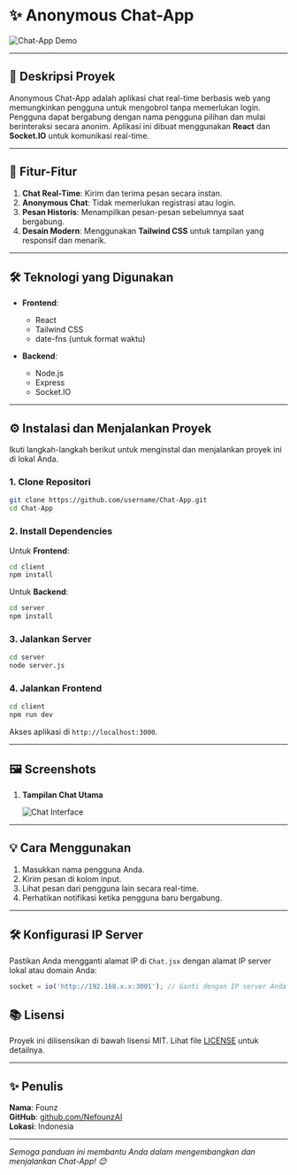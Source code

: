 # ✨ **Anonymous Chat-App**

![Chat-App Demo](https://via.placeholder.com/800x400?text=Chat-App+Demo)  

---

## 💬 **Deskripsi Proyek**

Anonymous Chat-App adalah aplikasi chat real-time berbasis web yang memungkinkan pengguna untuk mengobrol tanpa memerlukan login. Pengguna dapat bergabung dengan nama pengguna pilihan dan mulai berinteraksi secara anonim. Aplikasi ini dibuat menggunakan **React** dan **Socket.IO** untuk komunikasi real-time.

---

## 🚀 **Fitur-Fitur**

1. **Chat Real-Time**: Kirim dan terima pesan secara instan.
2. **Anonymous Chat**: Tidak memerlukan registrasi atau login.
3. **Pesan Historis**: Menampilkan pesan-pesan sebelumnya saat bergabung.
4. **Desain Modern**: Menggunakan **Tailwind CSS** untuk tampilan yang responsif dan menarik.

---

## 🛠️ **Teknologi yang Digunakan**

- **Frontend**:  
  - React  
  - Tailwind CSS  
  - date-fns (untuk format waktu)

- **Backend**:  
  - Node.js  
  - Express  
  - Socket.IO

---

## ⚙️ **Instalasi dan Menjalankan Proyek**

Ikuti langkah-langkah berikut untuk menginstal dan menjalankan proyek ini di lokal Anda.

### **1. Clone Repositori**

```bash
git clone https://github.com/username/Chat-App.git
cd Chat-App
```

### **2. Install Dependencies**

Untuk **Frontend**:

```bash
cd client
npm install
```

Untuk **Backend**:

```bash
cd server
npm install
```

### **3. Jalankan Server**

```bash
cd server
node server.js
```

### **4. Jalankan Frontend**

```bash
cd client
npm run dev
```

Akses aplikasi di `http://localhost:3000`.

---
## 🖼 **Screenshots**

1. **Tampilan Chat Utama**  

   ![Chat Interface](https://github.com/user-attachments/assets/76c99636-9d74-4b60-85a4-2d0f59c51575)

---

## 💡 **Cara Menggunakan**

1. Masukkan nama pengguna Anda.
2. Kirim pesan di kolom input.
3. Lihat pesan dari pengguna lain secara real-time.
4. Perhatikan notifikasi ketika pengguna baru bergabung.

---

## 🛠️ **Konfigurasi IP Server**

Pastikan Anda mengganti alamat IP di `Chat.jsx` dengan alamat IP server lokal atau domain Anda:

```javascript
socket = io('http://192.168.x.x:3001'); // Ganti dengan IP server Anda atau domain anda
```

## 📚 **Lisensi**

Proyek ini dilisensikan di bawah lisensi MIT. Lihat file [LICENSE](LICENSE) untuk detailnya.

---

## ✨ **Penulis**

**Nama**: Founz  
**GitHub**: [github.com/NefounzAI](https://github.com/NefounzAINefounzAI)  
**Lokasi**: Indonesia

---

_Semoga panduan ini membantu Anda dalam mengembangkan dan menjalankan Chat-App! 😊_

